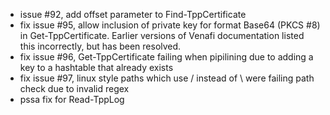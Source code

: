 - issue #92, add offset parameter to Find-TppCertificate
- fix issue #95, allow inclusion of private key for format Base64 (PKCS #8) in Get-TppCertificate.  Earlier versions of Venafi documentation listed this incorrectly, but has been resolved.
- fix issue #96, Get-TppCertificate failing when pipilining due to adding a key to a hashtable that already exists
- fix issue #97, linux style paths which use / instead of \ were failing path check due to invalid regex
- pssa fix for Read-TppLog
